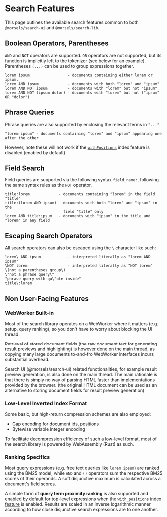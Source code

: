 # Search Features

This page outlines the available search features common to both `@morsels/search-ui` and `@morsels/search-lib`.

## Boolean Operators, Parentheses

`AND` and `NOT` operators are supported.
`OR` operators are not supported, but its function is implicitly left to the tokenizer (see below for an example).
Parentheses `(...)` can be used to group expressions together.

```
lorem ipsum                 - documents containing either lorem or ipsum.
lorem AND ipsum             - documents with both "lorem" and "ipsum"
lorem AND NOT ipsum         - documents with "lorem" but not "ipsum"
lorem AND NOT (ipsum dolor) - documents with "lorem" but not ("ipsum" OR "dolor")
```

## Phrase Queries

Phrase queries are also supported by enclosing the relevant terms in `"..."`.

```
"lorem ipsum" - documents containing "lorem" and "ipsum" appearing one after the other
```

However, note these will not work if the [`withPositions`](./indexer/indexing.md#miscellaneous-options) index feature is disabled (enabled by default).

## Field Search

Field queries are supported via the following syntax `field_name:`, following the same syntax rules as the `NOT` operator.

```
title:lorem             - documents containing "lorem" in the field "title"
title:(lorem AND ipsum) - documents with both "lorem" and "ipsum" in the
                          field "title" only
lorem AND title:ipsum   - documents with "ipsum" in the title and "lorem" in any field
```

## Escaping Search Operators

All search operators can also be escaped using the `\` character like such:

```
lorem\ AND ipsum            - interpreted literally as "lorem AND ipsum"
\NOT lorem                  - interpreted literally as "NOT lorem"
\(not a parentheses group\)
\"not a phrase query\"
"phrase query with qu\"ote inside"
title\:lorem
```

## Non User-Facing Features

### WebWorker Built-in

Most of the search library operates on a WebWorker where it matters (e.g. setup, query ranking), so you don't have to worry about blocking the UI thread.

Retrieval of stored document fields (the raw document text for generating result previews and highlighting) is however done on the main thread, as copying many large documents to-and-fro WebWorker interfaces incurs substantial overhead.

Search UI (@morsels/search-ui) related functionalities, for example result preview generation, is also done on the main thread.
The main rationale is that there is simply no way of parsing HTML faster than implementations provided by the browser. (the original HTML document can be used as an alternative to storing document fields for result preview generation)


### Low-Level Inverted Index Format

Some basic, but high-return compression schemes are also employed:
- Gap encoding for document ids, positions
- Bytewise variable integer encoding

To facilitate decompression efficiency of such a low-level format, most of the search library is powered by WebAssembly (Rust) as such.

### Ranking Specifics

Most query expressions (e.g. free text queries like `lorem ipsum`) are ranked using the BM25 model, while `AND` and `()` operators sum the respective BM25 scores of their operands. A soft disjunctive maximum is calculated across a document's field scores.

A simple form of **query term proximity ranking** is also supported and enabled by default for top-level expressions when the `with_positions` index [feature](./indexer/indexing.html#miscellaneous-options) is enabled. Results are scaled in an inverse logarithmic manner according to how close disjunctive search expressions are to one another.
